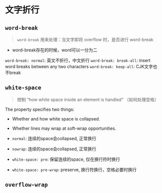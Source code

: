 # 文字折行

## `word-break`

> `word-break` 用来处理：当文字即将 overflow 时，是否进行 word-break

- word-break存在的时候，word可以一分为二

`word-break: normal`: 英文不折行，中文折行
`word-break: break-all`: insert word breaks between any two characters
`word-break: keep-all`: CJK文字也不break

## `white-space`

> 控制 “how white space inside an element is handled“ （如何处理空格）

The property specifies two things:

- Whether and how white space is collapsed.
- Whether lines may wrap at soft-wrap opportunities.

- `normal`: 连续的space会collapsed, 正常换行
- `nowrap`: 连续的space会collapsed, 正常换行
- `white-space: pre`: 保留连续的space, 仅在换行符时换行
- `white-space: pre-wrap`: preserve, 换行符换行，空格必要时换行

## `overflow-wrap`